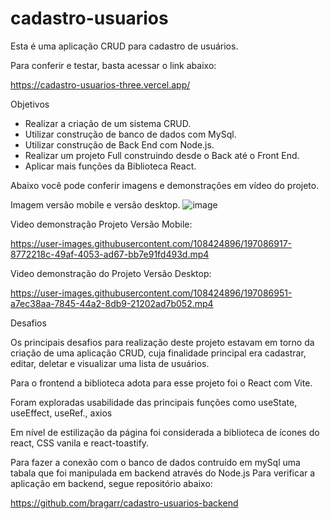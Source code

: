 # cadastro-usuarios

Esta é uma aplicação CRUD para cadastro de usuários.

Para conferir e testar, basta acessar o link abaixo:

https://cadastro-usuarios-three.vercel.app/

Objetivos

- Realizar a criação de um sistema CRUD.
- Utilizar construção de banco de dados com MySql.
- Utilizar construção de Back End com Node.js.
- Realizar um projeto Full construindo desde o Back até o Front End.
- Aplicar mais funções da Biblioteca React.

Abaixo você pode conferir imagens e demonstrações em vídeo do projeto.

Imagem versão mobile e versão desktop.
![image](https://user-images.githubusercontent.com/108424896/197086810-f28d2c53-9928-4705-9b66-ad979db9b7ab.png)

Video demonstração Projeto Versão Mobile:

https://user-images.githubusercontent.com/108424896/197086917-8772218c-49af-4053-ad67-bb7e91fd493d.mp4

Video demonstração do Projeto Versão Desktop:

https://user-images.githubusercontent.com/108424896/197086951-a7ec38aa-7845-44a2-8db9-21202ad7b052.mp4

Desafios

Os principais desafios para realização deste projeto estavam em torno da criação de uma aplicação CRUD, cuja finalidade principal era cadastrar, editar, deletar e visualizar uma lista de usuários.

Para o frontend a biblioteca adota para esse projeto foi o React com Vite.

Foram exploradas usabilidade das principais funções como useState, useEffect, useRef., axios

Em nível de estilização da página foi considerada a biblioteca de ícones do react, CSS vanila e react-toastify.

Para fazer a conexão com o banco de dados contruído em mySql uma tabala que foi manipulada em backend através do Node.js
Para verificar a aplicação em backend, segue repositório abaixo:

https://github.com/bragarr/cadastro-usuarios-backend

